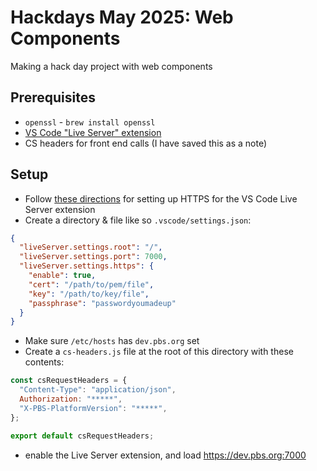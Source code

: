 # Hackdays May 2025: Web Components

Making a hack day project with web components

## Prerequisites

- `openssl` - `brew install openssl`
- [VS Code "Live Server" extension](https://marketplace.visualstudio.com/items?itemName=ritwickdey.LiveServer)
- CS headers for front end calls (I have saved this as a note)

## Setup

- Follow [these directions](https://graceydev.hashnode.dev/enabling-https-for-live-server-visual-studio-code-extension) for setting up HTTPS for the VS Code Live Server extension
- Create a directory & file like so `.vscode/settings.json`:

```json
{
  "liveServer.settings.root": "/",
  "liveServer.settings.port": 7000,
  "liveServer.settings.https": {
    "enable": true,
    "cert": "/path/to/pem/file",
    "key": "/path/to/key/file",
    "passphrase": "passwordyoumadeup"
  }
}
```

- Make sure `/etc/hosts` has `dev.pbs.org` set
- Create a `cs-headers.js` file at the root of this directory with these contents:

```javascript
const csRequestHeaders = {
  "Content-Type": "application/json",
  Authorization: "*****",
  "X-PBS-PlatformVersion": "*****",
};

export default csRequestHeaders;
```

- enable the Live Server extension, and load <https://dev.pbs.org:7000>
